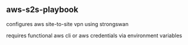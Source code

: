 ## aws-s2s-playbook

configures aws site-to-site vpn using strongswan

requires functional aws cli or aws credentials via environment variables



